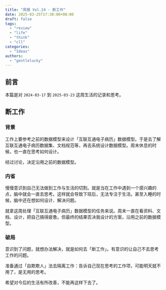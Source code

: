 ```yaml
---
title: "周报 Vol.24 - 断工作"
date: 2025-03-25T17:30:00+08:00
draft: false
tags: 
  - "review"
  - "life"
  - "think"
  - "cll"
categories: 
  - "Ideas"
authors:
  - "gentlelucky"
---
```


## 前言

本篇是对  `2024-03-17`  到  `2025-03-23`  这周生活的记录和思考。

## 断工作

### 背景

工作上要参考之前的数据模型来设计「互联互通电子病历」数据模型。于是去了解互联互通电子病历数据集、文档规范等，再去系统设计数据模型。周末休息的时候，也一直在思考如何设计。

经过讨论，决定沿用之前的数据模型。

### 内省

慢慢意识到自己无法做到工作与生活的切割。就是当在工作中遇到一个感兴趣的点，脑中就会一直去思考。这样就会导致下班后，无法专注于生活。甚至入睡的时候，脑中还在想如何设计、解决问题。

就拿这周处理「互联互通电子病历」数据模型的任务来说。周末一直在看资料、文档、设计，把自己搞得疲惫。但最终的结果否决我设计的方案，沿用之前的数据模型。

### 破局

意识到了问题，就想办法解决，就是如何去「断工作」。有意识的让自己不去思考工作的问题。

准备通过「自欺欺人」法去隔离工作：告诉自己现在思考的工作项，可能明天就不用了，是无用的思考。

希望对今后的生活有所改善，不能再这样下去了。

